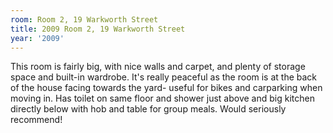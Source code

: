 ```yaml
---
room: Room 2, 19 Warkworth Street
title: 2009 Room 2, 19 Warkworth Street
year: '2009'
---
```


This room is fairly big, with nice walls and carpet, and plenty of storage space and built-in wardrobe. It's really peaceful as the room is at the back of the house facing towards the yard- useful for bikes and carparking when moving in. Has toilet on same floor and shower just above and big kitchen directly below with hob and table for group meals. Would seriously recommend!
